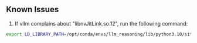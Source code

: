 
## Known Issues

1. If vllm complains about "libnvJitLink.so.12", run the following command:

```bash
export LD_LIBRARY_PATH=/opt/conda/envs/llm_reasoning/lib/python3.10/site-packages/nvidia/nvjitlink/lib:$LD_LIBRARY_PATH
```